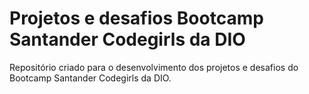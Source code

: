 # Projetos e desafios Bootcamp Santander Codegirls da DIO 
Repositório criado para o desenvolvimento dos projetos e desafios do Bootcamp Santander Codegirls da DIO. 


